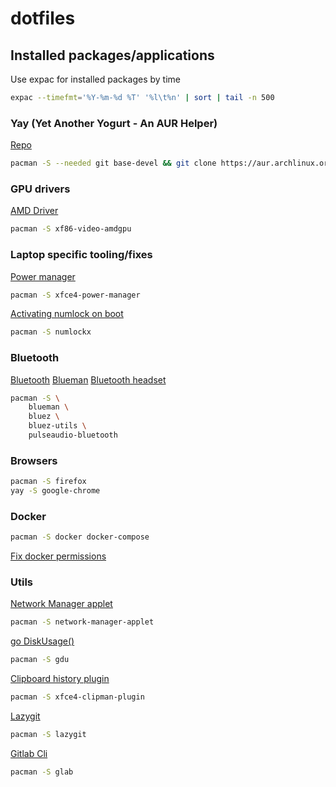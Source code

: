 # dotfiles

## Installed packages/applications
Use expac for installed packages by time
```bash
expac --timefmt='%Y-%m-%d %T' '%l\t%n' | sort | tail -n 500
```

### Yay (Yet Another Yogurt - An AUR Helper)
[Repo](https://github.com/Jguer/yay)
```bash
pacman -S --needed git base-devel && git clone https://aur.archlinux.org/yay.git && cd yay && makepkg -si
```


### GPU drivers
[AMD Driver](https://archlinux.org/packages/extra/x86_64/xf86-video-amdgpu/)
```bash
pacman -S xf86-video-amdgpu
```


### Laptop specific tooling/fixes
[Power manager](https://docs.xfce.org/xfce/xfce4-power-manager/start)
```bash
pacman -S xfce4-power-manager
```

[Activating numlock on boot](https://wiki.archlinux.org/title/Activating_numlock_on_bootup)
```bash
pacman -S numlockx
```


### Bluetooth
[Bluetooth](https://wiki.archlinux.org/title/bluetooth)
[Blueman](https://wiki.archlinux.org/title/Blueman)
[Bluetooth headset](https://wiki.archlinux.org/title/bluetooth_headset)
```bash
pacman -S \
	blueman \
	bluez \
	bluez-utils \
	pulseaudio-bluetooth
```

 
### Browsers
```bash
pacman -S firefox
yay -S google-chrome
```


### Docker
```bash
pacman -S docker docker-compose
```
[Fix docker permissions](https://docs.docker.com/engine/install/linux-postinstall/)



### Utils
[Network Manager applet](https://archlinux.org/packages/extra/x86_64/network-manager-applet/)
```bash
pacman -S network-manager-applet
```

[go DiskUsage()](https://github.com/dundee/gdu)
```bash
pacman -S gdu
```

[Clipboard history plugin](https://github.com/xfce-mirror/xfce4-clipman-plugin)
```bash
pacman -S xfce4-clipman-plugin
```

[Lazygit](https://github.com/jesseduffield/lazygit)
```bash
pacman -S lazygit
```

[Gitlab Cli](https://glab.readthedocs.io/en/latest/)
```bash
pacman -S glab
```

